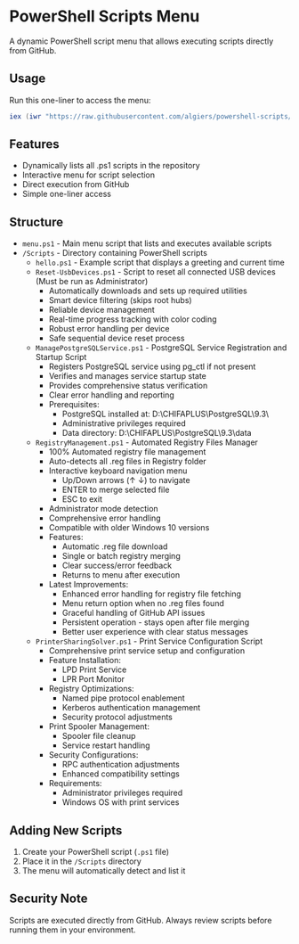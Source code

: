 # PowerShell Scripts Menu

A dynamic PowerShell script menu that allows executing scripts directly from GitHub.

## Usage

Run this one-liner to access the menu:

```powershell
iex (iwr "https://raw.githubusercontent.com/algiers/powershell-scripts/master/menu.ps1").Content
```

## Features

- Dynamically lists all .ps1 scripts in the repository
- Interactive menu for script selection
- Direct execution from GitHub
- Simple one-liner access

## Structure

- `menu.ps1` - Main menu script that lists and executes available scripts
- `/Scripts` - Directory containing PowerShell scripts
  - `hello.ps1` - Example script that displays a greeting and current time
  - `Reset-UsbDevices.ps1` - Script to reset all connected USB devices (Must be run as Administrator)
    - Automatically downloads and sets up required utilities
    - Smart device filtering (skips root hubs)
    - Reliable device management
    - Real-time progress tracking with color coding
    - Robust error handling per device
    - Safe sequential device reset process
  - `ManagePostgreSQLService.ps1` - PostgreSQL Service Registration and Startup Script
    - Registers PostgreSQL service using pg_ctl if not present
    - Verifies and manages service startup state
    - Provides comprehensive status verification
    - Clear error handling and reporting
    - Prerequisites:
      - PostgreSQL installed at: D:\CHIFAPLUS\PostgreSQL\9.3\
      - Administrative privileges required
      - Data directory: D:\CHIFAPLUS\PostgreSQL\9.3\data
  - `RegistryManagement.ps1` - Automated Registry Files Manager
    - 100% Automated registry file management
    - Auto-detects all .reg files in Registry folder
    - Interactive keyboard navigation menu
      - Up/Down arrows (↑ ↓) to navigate
      - ENTER to merge selected file
      - ESC to exit
    - Administrator mode detection
    - Comprehensive error handling
    - Compatible with older Windows 10 versions
    - Features:
      - Automatic .reg file download
      - Single or batch registry merging
      - Clear success/error feedback
      - Returns to menu after execution
    - Latest Improvements:
      - Enhanced error handling for registry file fetching
      - Menu return option when no .reg files found
      - Graceful handling of GitHub API issues
      - Persistent operation - stays open after file merging
      - Better user experience with clear status messages
  - `PrinterSharingSolver.ps1` - Print Service Configuration Script
    - Comprehensive print service setup and configuration
    - Feature Installation:
      - LPD Print Service
      - LPR Port Monitor
    - Registry Optimizations:
      - Named pipe protocol enablement
      - Kerberos authentication management
      - Security protocol adjustments
    - Print Spooler Management:
      - Spooler file cleanup
      - Service restart handling
    - Security Configurations:
      - RPC authentication adjustments
      - Enhanced compatibility settings
    - Requirements:
      - Administrator privileges required
      - Windows OS with print services

## Adding New Scripts

1. Create your PowerShell script (`.ps1` file)
2. Place it in the `/Scripts` directory
3. The menu will automatically detect and list it

## Security Note

Scripts are executed directly from GitHub. Always review scripts before running them in your environment.
